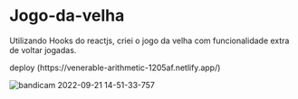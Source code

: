 # Jogo-da-velha
Utilizando Hooks do reactjs, criei o jogo da velha com funcionalidade extra de voltar jogadas.
<p>deploy (https://venerable-arithmetic-1205af.netlify.app/)<p>

![bandicam 2022-09-21 14-51-33-757](https://user-images.githubusercontent.com/101139441/191575913-b8e1745d-6264-41d9-8cab-17930a5df424.jpg)
